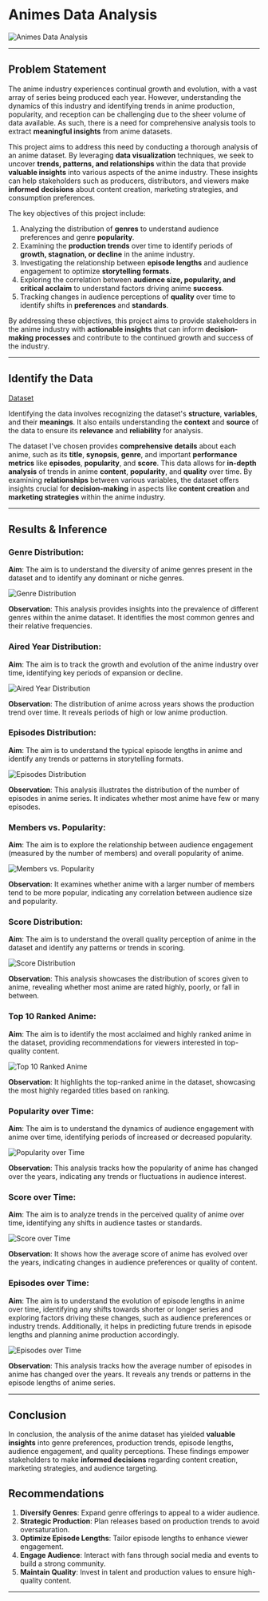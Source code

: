 # Animes Data Analysis

![Animes Data Analysis](image/image-9.png)

-----

## Problem Statement

The anime industry experiences continual growth and evolution, with a vast array of series being produced each year. However, understanding the dynamics of this industry and identifying trends in anime production, popularity, and reception can be challenging due to the sheer volume of data available. As such, there is a need for comprehensive analysis tools to extract **meaningful insights** from anime datasets.

This project aims to address this need by conducting a thorough analysis of an anime dataset. By leveraging **data visualization** techniques, we seek to uncover **trends, patterns, and relationships** within the data that provide **valuable insights** into various aspects of the anime industry. These insights can help stakeholders such as producers, distributors, and viewers make **informed decisions** about content creation, marketing strategies, and consumption preferences.

The key objectives of this project include:
1. Analyzing the distribution of **genres** to understand audience preferences and genre **popularity**.
2. Examining the **production trends** over time to identify periods of **growth, stagnation, or decline** in the anime industry.
3. Investigating the relationship between **episode lengths** and audience engagement to optimize **storytelling formats**.
4. Exploring the correlation between **audience size, popularity, and critical acclaim** to understand factors driving anime **success**.
5. Tracking changes in audience perceptions of **quality** over time to identify shifts in **preferences** and **standards**.

By addressing these objectives, this project aims to provide stakeholders in the anime industry with **actionable insights** that can inform **decision-making processes** and contribute to the continued growth and success of the industry.

-----

## Identify the Data

[Dataset](https://github.com/Tanay-Dwivedi/Animes-Data-Analysis/blob/master/animes.csv)

Identifying the data involves recognizing the dataset's **structure**, **variables**, and their **meanings**. It also entails understanding the **context** and **source** of the data to ensure its **relevance** and **reliability** for analysis.

The dataset I've chosen provides **comprehensive details** about each anime, such as its **title**, **synopsis**, **genre**, and important **performance metrics** like **episodes**, **popularity**, and **score**. This data allows for **in-depth analysis** of trends in anime **content**, **popularity**, and **quality** over time. By examining **relationships** between various variables, the dataset offers insights crucial for **decision-making** in aspects like **content creation** and **marketing strategies** within the anime industry.

-----

## Results & Inference

### Genre Distribution:

**Aim**: The aim is to understand the diversity of anime genres present in the dataset and to identify any dominant or niche genres.

![Genre Distribution](image/image.png)

**Observation**: This analysis provides insights into the prevalence of different genres within the anime dataset. It identifies the most common genres and their relative frequencies.

### Aired Year Distribution:

**Aim**: The aim is to track the growth and evolution of the anime industry over time, identifying key periods of expansion or decline.

![Aired Year Distribution](image/image-1.png)

**Observation**: The distribution of anime across years shows the production trend over time. It reveals periods of high or low anime production.

### Episodes Distribution:

**Aim**: The aim is to understand the typical episode lengths in anime and identify any trends or patterns in storytelling formats.

![Episodes Distribution](image/image-2.png)

**Observation**: This analysis illustrates the distribution of the number of episodes in anime series. It indicates whether most anime have few or many episodes.


### Members vs. Popularity:

**Aim**: The aim is to explore the relationship between audience engagement (measured by the number of members) and overall popularity of anime.

![Members vs. Popularity](image/image-3.png)

**Observation**: It examines whether anime with a larger number of members tend to be more popular, indicating any correlation between audience size and popularity.


### Score Distribution:

**Aim**: The aim is to understand the overall quality perception of anime in the dataset and identify any patterns or trends in scoring.

![Score Distribution](image/image-4.png)

**Observation**: This analysis showcases the distribution of scores given to anime, revealing whether most anime are rated highly, poorly, or fall in between.

### Top 10 Ranked Anime:

**Aim**: The aim is to identify the most acclaimed and highly ranked anime in the dataset, providing recommendations for viewers interested in top-quality content.

![Top 10 Ranked Anime](image/image-5.png)

**Observation**: It highlights the top-ranked anime in the dataset, showcasing the most highly regarded titles based on ranking.

### Popularity over Time:

**Aim**: The aim is to understand the dynamics of audience engagement with anime over time, identifying periods of increased or decreased popularity.

![Popularity over Time](image/image-6.png)

**Observation**: This analysis tracks how the popularity of anime has changed over the years, indicating any trends or fluctuations in audience interest.


### Score over Time:
 
**Aim**: The aim is to analyze trends in the perceived quality of anime over time, identifying any shifts in audience tastes or standards.

![Score over Time](image/image-7.png)

**Observation**: It shows how the average score of anime has evolved over the years, indicating changes in audience preferences or quality of content.

### Episodes over Time:

**Aim**: The aim is to understand the evolution of episode lengths in anime over time, identifying any shifts towards shorter or longer series and exploring factors driving these changes, such as audience preferences or industry trends. Additionally, it helps in predicting future trends in episode lengths and planning anime production accordingly.

![Episodes over Time](image/image-8.png)

**Observation**: This analysis tracks how the average number of episodes in anime has changed over the years. It reveals any trends or patterns in the episode lengths of anime series.

-----

## Conclusion

In conclusion, the analysis of the anime dataset has yielded **valuable insights** into genre preferences, production trends, episode lengths, audience engagement, and quality perceptions. These findings empower stakeholders to make **informed decisions** regarding content creation, marketing strategies, and audience targeting.

## Recommendations

1. **Diversify Genres**: Expand genre offerings to appeal to a wider audience.
2. **Strategic Production**: Plan releases based on production trends to avoid oversaturation.
3. **Optimize Episode Lengths**: Tailor episode lengths to enhance viewer engagement.
4. **Engage Audience**: Interact with fans through social media and events to build a strong community.
5. **Maintain Quality**: Invest in talent and production values to ensure high-quality content.

-----